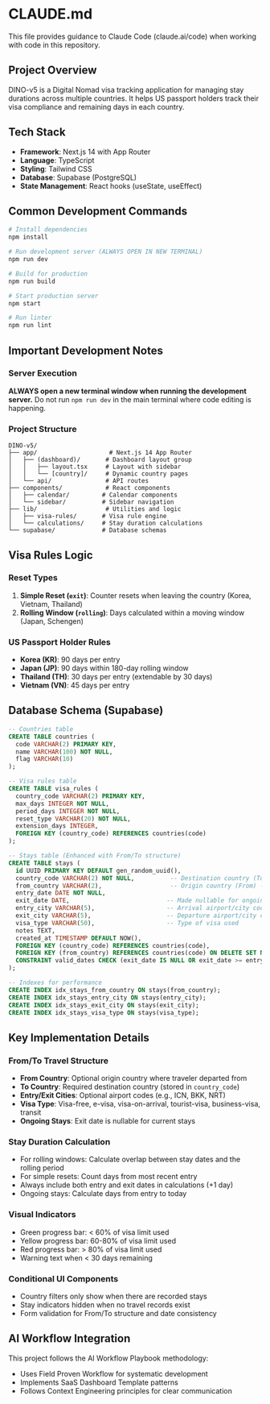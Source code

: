 # CLAUDE.md

This file provides guidance to Claude Code (claude.ai/code) when working with code in this repository.

## Project Overview

DINO-v5 is a Digital Nomad visa tracking application for managing stay durations across multiple countries. It helps US passport holders track their visa compliance and remaining days in each country.

## Tech Stack

- **Framework**: Next.js 14 with App Router
- **Language**: TypeScript
- **Styling**: Tailwind CSS
- **Database**: Supabase (PostgreSQL)
- **State Management**: React hooks (useState, useEffect)

## Common Development Commands

```bash
# Install dependencies
npm install

# Run development server (ALWAYS OPEN IN NEW TERMINAL)
npm run dev

# Build for production
npm run build

# Start production server
npm start

# Run linter
npm run lint
```

## Important Development Notes

### Server Execution
**ALWAYS open a new terminal window when running the development server.** Do not run `npm run dev` in the main terminal where code editing is happening.

### Project Structure
```
DINO-v5/
├── app/                    # Next.js 14 App Router
│   ├── (dashboard)/       # Dashboard layout group
│   │   ├── layout.tsx     # Layout with sidebar
│   │   └── [country]/     # Dynamic country pages
│   └── api/               # API routes
├── components/            # React components
│   ├── calendar/         # Calendar components
│   └── sidebar/          # Sidebar navigation
├── lib/                   # Utilities and logic
│   ├── visa-rules/       # Visa rule engine
│   └── calculations/     # Stay duration calculations
└── supabase/             # Database schemas
```

## Visa Rules Logic

### Reset Types
1. **Simple Reset (`exit`)**: Counter resets when leaving the country (Korea, Vietnam, Thailand)
2. **Rolling Window (`rolling`)**: Days calculated within a moving window (Japan, Schengen)

### US Passport Holder Rules
- **Korea (KR)**: 90 days per entry
- **Japan (JP)**: 90 days within 180-day rolling window
- **Thailand (TH)**: 30 days per entry (extendable by 30 days)
- **Vietnam (VN)**: 45 days per entry

## Database Schema (Supabase)

```sql
-- Countries table
CREATE TABLE countries (
  code VARCHAR(2) PRIMARY KEY,
  name VARCHAR(100) NOT NULL,
  flag VARCHAR(10)
);

-- Visa rules table
CREATE TABLE visa_rules (
  country_code VARCHAR(2) PRIMARY KEY,
  max_days INTEGER NOT NULL,
  period_days INTEGER NOT NULL,
  reset_type VARCHAR(20) NOT NULL,
  extension_days INTEGER,
  FOREIGN KEY (country_code) REFERENCES countries(code)
);

-- Stays table (Enhanced with From/To structure)
CREATE TABLE stays (
  id UUID PRIMARY KEY DEFAULT gen_random_uuid(),
  country_code VARCHAR(2) NOT NULL,          -- Destination country (To)
  from_country VARCHAR(2),                   -- Origin country (From) - nullable
  entry_date DATE NOT NULL,
  exit_date DATE,                           -- Made nullable for ongoing stays
  entry_city VARCHAR(5),                    -- Arrival airport/city code
  exit_city VARCHAR(5),                     -- Departure airport/city code
  visa_type VARCHAR(50),                    -- Type of visa used
  notes TEXT,
  created_at TIMESTAMP DEFAULT NOW(),
  FOREIGN KEY (country_code) REFERENCES countries(code),
  FOREIGN KEY (from_country) REFERENCES countries(code) ON DELETE SET NULL,
  CONSTRAINT valid_dates CHECK (exit_date IS NULL OR exit_date >= entry_date)
);

-- Indexes for performance
CREATE INDEX idx_stays_from_country ON stays(from_country);
CREATE INDEX idx_stays_entry_city ON stays(entry_city);
CREATE INDEX idx_stays_exit_city ON stays(exit_city);
CREATE INDEX idx_stays_visa_type ON stays(visa_type);
```

## Key Implementation Details

### From/To Travel Structure
- **From Country**: Optional origin country where traveler departed from
- **To Country**: Required destination country (stored in `country_code`)
- **Entry/Exit Cities**: Optional airport codes (e.g., ICN, BKK, NRT)
- **Visa Type**: Visa-free, e-visa, visa-on-arrival, tourist-visa, business-visa, transit
- **Ongoing Stays**: Exit date is nullable for current stays

### Stay Duration Calculation
- For rolling windows: Calculate overlap between stay dates and the rolling period
- For simple resets: Count days from most recent entry
- Always include both entry and exit dates in calculations (+1 day)
- Ongoing stays: Calculate days from entry to today

### Visual Indicators
- Green progress bar: < 60% of visa limit used
- Yellow progress bar: 60-80% of visa limit used
- Red progress bar: > 80% of visa limit used
- Warning text when < 30 days remaining

### Conditional UI Components
- Country filters only show when there are recorded stays
- Stay indicators hidden when no travel records exist
- Form validation for From/To structure and date consistency

## AI Workflow Integration

This project follows the AI Workflow Playbook methodology:
- Uses Field Proven Workflow for systematic development
- Implements SaaS Dashboard Template patterns
- Follows Context Engineering principles for clear communication